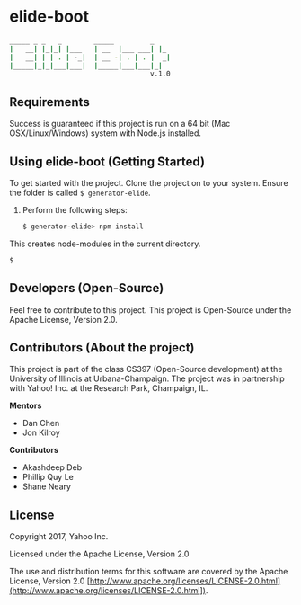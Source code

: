 # elide-boot
```sh
_____ _ _   _        _____         _
|   __| |_|_| |___   | __  |___ ___| |_
|   __| | | . | -_|  | __ -| . | . |  _|
|_____|_|_|___|___|  |_____|___|___|_|  
                                   v.1.0
```

## Requirements
Success is guaranteed if this project is run on a 64 bit (Mac OSX/Linux/Windows) system with Node.js installed.

## Using elide-boot (Getting Started)

To get started with the project. Clone the project on to your system.
Ensure the folder is called `$ generator-elide`.

1. Perform the following steps:

	```sh
    $ generator-elide> npm install
    ```

This creates node-modules in the current directory.

```sh
$
```

## Developers (Open-Source)

Feel free to contribute to this project. This project is Open-Source under the Apache License, Version 2.0.  

## Contributors (About the project)
This project is part of the class CS397 (Open-Source development) at the University of Illinois at Urbana-Champaign. The project was in partnership with Yahoo! Inc. at the Research Park, Champaign, IL.

**Mentors**
- Dan Chen
- Jon Kilroy

**Contributors**
- Akashdeep Deb
- Phillip Quy Le
- Shane Neary

## License

Copyright 2017, Yahoo Inc.

Licensed under the Apache License, Version 2.0

The use and distribution terms for this software are covered by the Apache License, Version 2.0 [http://www.apache.org/licenses/LICENSE-2.0.html](http://www.apache.org/licenses/LICENSE-2.0.html]).
